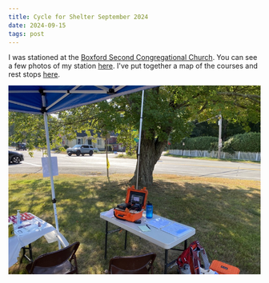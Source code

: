 ```yaml
---
title: Cycle for Shelter September 2024
date: 2024-09-15
tags: post
---
```


I was stationed at the [Boxford Second Congregational Church][boxford]. You can see a few photos of my station
[here](https://photos.app.goo.gl/BknbK9RmPYQ6ZwGP6). I've put together a map of the courses and rest stops [here](https://www.google.com/maps/d/edit?mid=1AVcfy-LazXzyhn2wXhymyljLHbaF0zA&usp=sharing).

[boxford]: https://maps.app.goo.gl/XeGoP6vEKsBJMwGW8

<!-- cut -->

![Image of my station](station.jpg)
